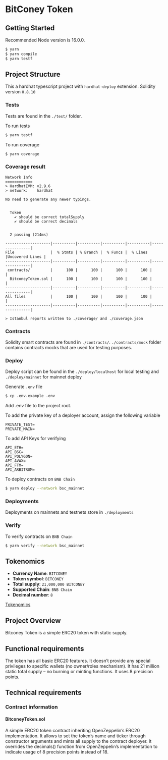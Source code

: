 # BitConey Token

## Getting Started

Recommended Node version is 16.0.0.

```bash
$ yarn
$ yarn compile
$ yarn testf
```

## Project Structure

This a hardhat typescript project with `hardhat-deploy` extension.
Solidity version `0.8.10`

### Tests

Tests are found in the `./test/` folder.

To run tests

```bash
$ yarn testf
```

To run coverage

```bash
$ yarn coverage
```

### Coverage result

```text
Network Info
============
> HardhatEVM: v2.9.6
> network:    hardhat

No need to generate any newer typings.


  Token
    ✔ should be correct totalSupply
    ✔ should be correct decimals


  2 passing (214ms)

--------------------|----------|----------|----------|----------|----------------|
File                |  % Stmts | % Branch |  % Funcs |  % Lines |Uncovered Lines |
--------------------|----------|----------|----------|----------|----------------|
 contracts/         |      100 |      100 |      100 |      100 |                |
  BitconeyToken.sol |      100 |      100 |      100 |      100 |                |
--------------------|----------|----------|----------|----------|----------------|
All files           |      100 |      100 |      100 |      100 |                |
--------------------|----------|----------|----------|----------|----------------|

> Istanbul reports written to ./coverage/ and ./coverage.json
```

### Contracts

Solidity smart contracts are found in `./contracts/`.
`./contracts/mock` folder contains contracts mocks that are used for testing purposes.

### Deploy

Deploy script can be found in the `./deploy/localhost` for local testing and `./deploy/mainnet` for mainnet deploy

Generate `.env` file

```bash
$ cp .env.example .env
```

Add .env file to the project root.

To add the private key of a deployer account, assign the following variable

```
PRIVATE_TEST=
PRIVATE_MAIN=
```

To add API Keys for verifying

```
API_ETH=
API_BSC=
API_POLYGON=
API_AVAX=
API_FTM=
API_ARBITRUM=
```

To deploy contracts on `BNB Chain`

```bash
$ yarn deploy --network bsc_mainnet
```

### Deployments

Deployments on mainnets and testnets store in `./deployments`

### Verify

To verify contracts on `BNB Chain`

```bash
$ yarn verify --network bsc_mainnet
```

## Tokenomics

- **Currency Name**: `BITCONEY`
- **Token symbol**: `BITCONEY`
- **Total supply**: `21,000,000 BITCONEY`
- **Supported Chain**: `BNB Chain`
- **Decimal number**: `8`

[Tokenomics](./Cookies%20Tokenomics.pdf)

## Project Overview

Bitconey Token is a simple ERC20 token with static supply.

## Functional requirements

The token has all basic ERC20 features. It doesn’t provide any special privileges to specific wallets (no owner/roles mechanism). It has 21 million static total supply – no burning or minting functions. It uses 8 precision points.

## Technical requirements

### Contract information

#### BitconeyToken.sol

A simple ERC20 token contract inheriting OpenZeppelin’s ERC20 implementation. It allows to set the token’s name and ticker through constructor arguments and mints all supply to the contract deployer. It overrides the decimals() function from OpenZeppelin’s implementation to indicate usage of 8 precision points instead of 18.
